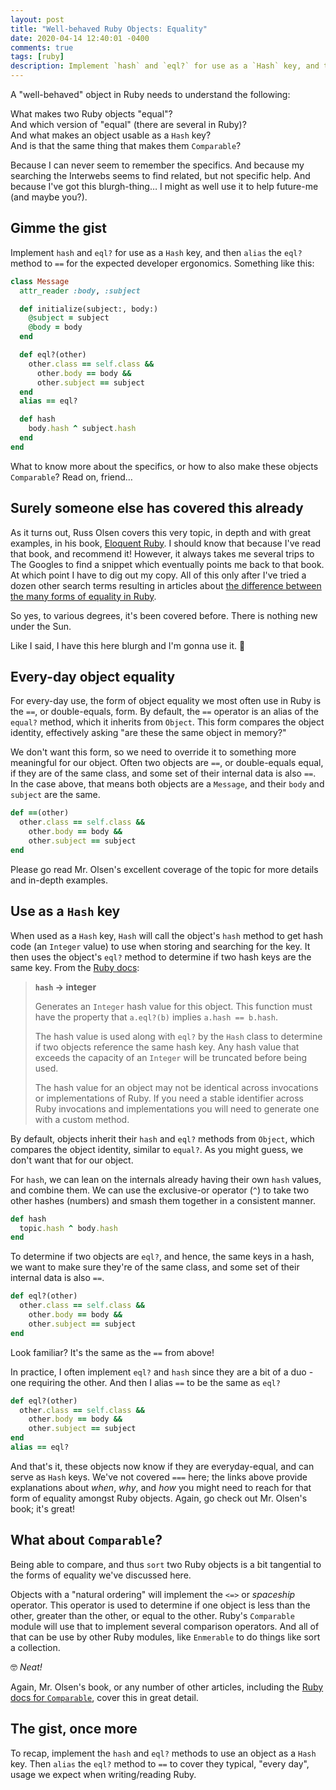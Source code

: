 ```yaml
---
layout: post
title: "Well-behaved Ruby Objects: Equality"
date: 2020-04-14 12:40:01 -0400
comments: true
tags: [ruby]
description: Implement `hash` and `eql?` for use as a `Hash` key, and then `alias` the `eql?` to `==` for the expected developer ergonomics.
---
```


A "well-behaved" object in Ruby needs to understand the following:

What makes two Ruby objects "equal"?<br>
And which version of "equal" (there are several in Ruby)?<br>
And what makes an object usable as a `Hash` key?<br>
And is that the same thing that makes them `Comparable`?

Because I can never seem to remember the specifics.
And because my searching the Interwebs seems to find related, but not specific help.
And because I've got this blurgh-thing… I might as well use it to help future-me (and maybe you?).

## Gimme the gist

Implement `hash` and `eql?` for use as a `Hash` key, and then `alias` the `eql?` method to `==` for the expected developer ergonomics.
Something like this:

```ruby
class Message
  attr_reader :body, :subject

  def initialize(subject:, body:)
    @subject = subject
    @body = body
  end

  def eql?(other)
    other.class == self.class &&
      other.body == body &&
      other.subject == subject
  end
  alias == eql?

  def hash
    body.hash ^ subject.hash
  end
end
```

What to know more about the specifics, or how to also make these objects `Comparable`?
Read on, friend…

<!-- more -->

## Surely someone else has covered this already

As it turns out, Russ Olsen covers this very topic, in depth and with great examples, in his book, [Eloquent Ruby][eloquent-ruby].
I should know that because I've read that book, and recommend it!
However, it always takes me several trips to The Googles to find a snippet which eventually points me back to that book.
At which point I have to dig out my copy.
All of this only after I've tried a dozen other search terms resulting in articles about [the difference between the many forms of equality in Ruby][diff-equals].

So yes, to various degrees, it's been covered before.
There is nothing new under the Sun.

Like I said, I have this here blurgh and I'm gonna use it. 🤷

## Every-day object equality

For every-day use, the form of object equality we most often use in Ruby is the `==`, or double-equals, form.
By default, the `==` operator is an alias of the `equal?` method, which it inherits from `Object`.
This form compares the object identity, effectively asking "are these the same object in memory?"

We don't want this form, so we need to override it to something more meaningful for our object.
Often two objects are `==`, or double-equals equal, if they are of the same class, and some set of their internal data is also `==`.
In the case above, that means both objects are a `Message`, and their `body` and `subject` are the same.

```ruby
def ==(other)
  other.class == self.class &&
    other.body == body &&
    other.subject == subject
end
```

Please go read Mr. Olsen's excellent coverage of the topic for more details and in-depth examples.

## Use as a `Hash` key

When used as a `Hash` key, `Hash` will call the object's `hash` method to get hash code (an `Integer` value) to use when storing and searching for the key.
It then uses the object's `eql?` method to determine if two hash keys are the same key.
From the [Ruby docs][object-hash-docs]:

> **`hash` → integer**
>
> Generates an `Integer` hash value for this object. This function must have the property that `a.eql?(b)` implies `a.hash == b.hash`.
> 
> The hash value is used along with `eql?` by the `Hash` class to determine if two objects reference the same hash key. Any hash value that exceeds the capacity of an `Integer` will be truncated before being used.
> 
> The hash value for an object may not be identical across invocations or implementations of Ruby. If you need a stable identifier across Ruby invocations and implementations you will need to generate one with a custom method.

By default, objects inherit their `hash` and `eql?` methods from `Object`, which compares the object identity, similar to `equal?`.
As you might guess, we don't want that for our object.

For `hash`, we can lean on the internals already having their own `hash` values, and combine them.
We can use the exclusive-or operator (`^`) to take two other hashes (numbers) and smash them together in a consistent manner.

```ruby
def hash
  topic.hash ^ body.hash
end
```

To determine if two objects are `eql?`, and hence, the same keys in a hash, we want to make sure they're of the same class, and some set of their internal data is also `==`.

```ruby
def eql?(other)
  other.class == self.class &&
    other.body == body &&
    other.subject == subject
end
```

Look familiar?
It's the same as the `==` from above!

In practice, I often implement `eql?` and `hash` since they are a bit of a duo - one requiring the other.
And then I alias `==` to be the same as `eql?`


```ruby
def eql?(other)
  other.class == self.class &&
    other.body == body &&
    other.subject == subject
end
alias == eql?
```

And that's it, these objects now know if they are everyday-equal, and can serve as `Hash` keys.
We've not covered `===` here; the links above provide explanations about _when_, _why_, and _how_ you might need to reach for that form of equality amongst Ruby objects.
Again, go check out Mr. Olsen's book; it's great!

## What about `Comparable`?

Being able to compare, and thus `sort` two Ruby objects is a bit tangential to the forms of equality we've discussed here.

Objects with a "natural ordering" will implement the `<=>` or _spaceship_ operator.
This operator is used to determine if one object is less than the other, greater than the other, or equal to the other.
Ruby's `Comparable` module will use that to implement several comparison operators.
And all of that can be use by other Ruby modules, like `Enmerable` to do things like sort a collection.

🤓 _Neat!_

Again, Mr. Olsen's book, or any number of other articles, including the [Ruby docs for `Comparable`][ruby-comparable], cover this in great detail.

## The gist, once more

To recap, implement the `hash` and `eql?` methods to use an object as a `Hash` key.
Then `alias` the `eql?` method to `==` to cover they typical, "every day", usage we expect when writing/reading Ruby.

[diff-equals]: https://medium.com/@khalidh64/difference-between-eql-equal-in-ruby-2ffa7f073532 "Difference Between ==, eql?, equal? in ruby"
[eloquent-ruby]: https://amzn.to/2RC7Ph3 "Eloquent Ruby, by Russ Olsen"
[object-hash-docs]: https://rubyapi.org/2.7/o/object#method-i-hash "Ruby Docs: Object#hash"
[ruby-comparable]: https://rubyapi.org/2.7/o/comparable "Ruby Docs: Comparable"
